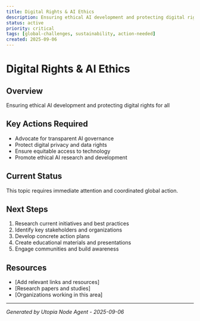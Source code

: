 ```yaml
---
title: Digital Rights & AI Ethics
description: Ensuring ethical AI development and protecting digital rights for all
status: active
priority: critical
tags: [global-challenges, sustainability, action-needed]
created: 2025-09-06
---
```


# Digital Rights & AI Ethics

## Overview
Ensuring ethical AI development and protecting digital rights for all

## Key Actions Required

- Advocate for transparent AI governance
- Protect digital privacy and data rights
- Ensure equitable access to technology
- Promote ethical AI research and development

## Current Status
This topic requires immediate attention and coordinated global action.

## Next Steps
1. Research current initiatives and best practices
2. Identify key stakeholders and organizations
3. Develop concrete action plans
4. Create educational materials and presentations
5. Engage communities and build awareness

## Resources
- [Add relevant links and resources]
- [Research papers and studies]
- [Organizations working in this area]

---
*Generated by Utopia Node Agent - 2025-09-06*
